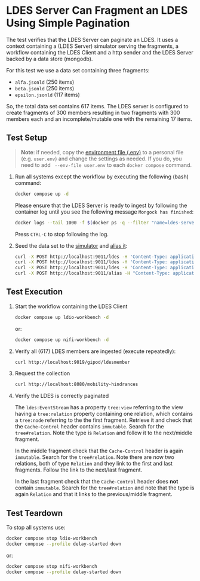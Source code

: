 # LDES Server Can Fragment an LDES Using Simple Pagination
The test verifies that the LDES Server can paginate an LDES. It uses a context containing a (LDES Server) simulator serving the fragments, a workflow containing the LDES Client and a http sender and the LDES Server backed by a data store (mongodb).

For this test we use a data set containing three fragments:
* `alfa.jsonld` (250 items)
* `beta.jsonld` (250 items)
* `epsilon.jsonld` (117 items)

So, the total data set contains 617 items. The LDES server is configured to create fragments of 300 members resulting in two fragments with 300 members each and an incomplete/mutable one with the remaining 17 items.

## Test Setup
> **Note**: if needed, copy the [environment file (.env)](./.env) to a personal file (e.g. `user.env`) and change the settings as needed. If you do, you need to add ` --env-file user.env` to each `docker compose` command.

1. Run all systems except the workflow by executing the following (bash) command:
    ```bash
    docker compose up -d
    ```
    Please ensure that the LDES Server is ready to ingest by following the container log until you see the following message `Mongock has finished`:
    ```bash
    docker logs --tail 1000 -f $(docker ps -q --filter "name=ldes-server$")
    ```
    Press `CTRL-C` to stop following the log.

2. Seed the data set to the [simulator](http://localhost:9011/) and [alias it](./create-alias.json):
    ```bash
    curl -X POST http://localhost:9011/ldes -H 'Content-Type: application/ld+json' -d '@data/alfa.jsonld'
    curl -X POST http://localhost:9011/ldes -H 'Content-Type: application/ld+json' -d '@data/beta.jsonld'
    curl -X POST http://localhost:9011/ldes -H 'Content-Type: application/ld+json' -d '@data/epsilon.jsonld'
    curl -X POST http://localhost:9011/alias -H "Content-Type: application/json" -d '@data/create-alias.json'
    ```

## Test Execution
1. Start the workflow containing the LDES Client
    ```bash
    docker compose up ldio-workbench -d
    ```
    or:
    ```bash
    docker compose up nifi-workbench -d
    ```

2. Verify all (617) LDES members are ingested (execute repeatedly):
    ```bash
    curl http://localhost:9019/gipod/ldesmember
    ```

3. Request the collection 
    ```bash
    curl http://localhost:8080/mobility-hindrances
    ```

4. Verify the LDES is correctly paginated

    The `ldes:EventStream` has a property `tree:view` referring to the view having a `tree:relation` property containing one relation, which contains a `tree:node` referring to the the first fragment. Retrieve it and check that the `Cache-Control` header contains `immutable`. Search for the `tree#relation`. Note the type is `Relation` and follow it to the next/middle fragment.

    In the middle fragment check that the `Cache-Control` header is again `immutable`. Search for the `tree#relation`. Note there are now two relations, both of type `Relation` and they link to the first and last fragments. Follow the link to the next/last fragment.

    In the last fragment check that the `Cache-Control` header does **not** contain `immutable`. Search for the `tree#relation` and note that the type is again `Relation` and that it links to the previous/middle fragment.

## Test Teardown
To stop all systems use:
```bash
docker compose stop ldio-workbench
docker compose --profile delay-started down
```
or:
```bash
docker compose stop nifi-workbench
docker compose --profile delay-started down
```
